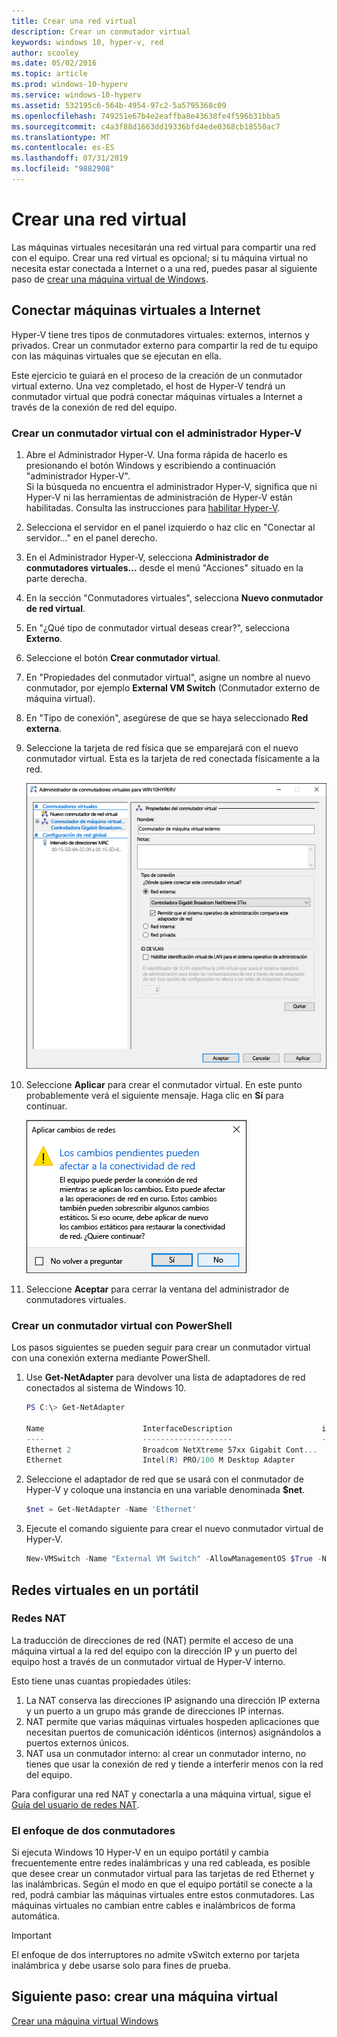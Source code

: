 ```yaml
---
title: Crear una red virtual
description: Crear un conmutador virtual
keywords: windows 10, hyper-v, red
author: scooley
ms.date: 05/02/2016
ms.topic: article
ms.prod: windows-10-hyperv
ms.service: windows-10-hyperv
ms.assetid: 532195c6-564b-4954-97c2-5a5795368c09
ms.openlocfilehash: 749251e67b4e2eaffba8e43638fe4f596b31bba5
ms.sourcegitcommit: c4a3f88d1663dd19336bfd4ede0368cb18550ac7
ms.translationtype: MT
ms.contentlocale: es-ES
ms.lasthandoff: 07/31/2019
ms.locfileid: "9882908"
---
```

# <a name="create-a-virtual-network"></a>Crear una red virtual

Las máquinas virtuales necesitarán una red virtual para compartir una red con el equipo.  Crear una red virtual es opcional; si tu máquina virtual no necesita estar conectada a Internet o a una red, puedes pasar al siguiente paso de [crear una máquina virtual de Windows](create-virtual-machine.md).


## <a name="connect-virtual-machines-to-the-internet"></a>Conectar máquinas virtuales a Internet

Hyper-V tiene tres tipos de conmutadores virtuales: externos, internos y privados. Crear un conmutador externo para compartir la red de tu equipo con las máquinas virtuales que se ejecutan en ella.

Este ejercicio te guiará en el proceso de la creación de un conmutador virtual externo. Una vez completado, el host de Hyper-V tendrá un conmutador virtual que podrá conectar máquinas virtuales a Internet a través de la conexión de red del equipo. 

### <a name="create-a-virtual-switch-with-hyper-v-manager"></a>Crear un conmutador virtual con el administrador Hyper-V

1. Abre el Administrador Hyper-V.  Una forma rápida de hacerlo es presionando el botón Windows y escribiendo a continuación "administrador Hyper-V".  
Si la búsqueda no encuentra el administrador Hyper-V, significa que ni Hyper-V ni las herramientas de administración de Hyper-V están habilitadas.  Consulta las instrucciones para [habilitar Hyper-V](enable-hyper-v.md).

2. Selecciona el servidor en el panel izquierdo o haz clic en "Conectar al servidor..." en el panel derecho.

3. En el Administrador Hyper-V, selecciona **Administrador de conmutadores virtuales...** desde el menú "Acciones" situado en la parte derecha. 

4. En la sección "Conmutadores virtuales", selecciona **Nuevo conmutador de red virtual**.

5. En "¿Qué tipo de conmutador virtual deseas crear?", selecciona **Externo**.

6. Seleccione el botón **Crear conmutador virtual**.

7. En "Propiedades del conmutador virtual", asigne un nombre al nuevo conmutador, por ejemplo **External VM Switch** (Conmutador externo de máquina virtual).

8. En "Tipo de conexión", asegúrese de que se haya seleccionado **Red externa**.

9. Seleccione la tarjeta de red física que se emparejará con el nuevo conmutador virtual. Esta es la tarjeta de red conectada físicamente a la red.  

    ![](media/newSwitch_upd.png)

10. Seleccione **Aplicar** para crear el conmutador virtual. En este punto probablemente verá el siguiente mensaje. Haga clic en **Sí** para continuar.

    ![](media/pen_changes_upd.png)  

11. Seleccione **Aceptar** para cerrar la ventana del administrador de conmutadores virtuales.


### <a name="create-a-virtual-switch-with-powershell"></a>Crear un conmutador virtual con PowerShell

Los pasos siguientes se pueden seguir para crear un conmutador virtual con una conexión externa mediante PowerShell. 

1. Use **Get-NetAdapter** para devolver una lista de adaptadores de red conectados al sistema de Windows 10.

    ```powershell
    PS C:\> Get-NetAdapter

    Name                      InterfaceDescription                    ifIndex Status       MacAddress             LinkSpeed
    ----                      --------------------                    ------- ------       ----------             ---------
    Ethernet 2                Broadcom NetXtreme 57xx Gigabit Cont...       5 Up           BC-30-5B-A8-C1-7F         1 Gbps
    Ethernet                  Intel(R) PRO/100 M Desktop Adapter            3 Up           00-0E-0C-A8-DC-31        10 Mbps  
    ```

2. Seleccione el adaptador de red que se usará con el conmutador de Hyper-V y coloque una instancia en una variable denominada **$net**.

    ```powershell
    $net = Get-NetAdapter -Name 'Ethernet'
    ```

3. Ejecute el comando siguiente para crear el nuevo conmutador virtual de Hyper-V.

    ```powershell
    New-VMSwitch -Name "External VM Switch" -AllowManagementOS $True -NetAdapterName $net.Name
    ```

## <a name="virtual-networking-on-a-laptop"></a>Redes virtuales en un portátil

### <a name="nat-networking"></a>Redes NAT
La traducción de direcciones de red (NAT) permite el acceso de una máquina virtual a la red del equipo con la dirección IP y un puerto del equipo host a través de un conmutador virtual de Hyper-V interno.

Esto tiene unas cuantas propiedades útiles:
1. La NAT conserva las direcciones IP asignando una dirección IP externa y un puerto a un grupo más grande de direcciones IP internas. 
2. NAT permite que varias máquinas virtuales hospeden aplicaciones que necesitan puertos de comunicación idénticos (internos) asignándolos a puertos externos únicos.
3. NAT usa un conmutador interno: al crear un conmutador interno, no tienes que usar la conexión de red y tiende a interferir menos con la red del equipo.

Para configurar una red NAT y conectarla a una máquina virtual, sigue el [Guía del usuario de redes NAT](../user-guide/setup-nat-network.md).

### <a name="the-two-switch-approach"></a>El enfoque de dos conmutadores

Si ejecuta Windows 10 Hyper-V en un equipo portátil y cambia frecuentemente entre redes inalámbricas y una red cableada, es posible que desee crear un conmutador virtual para las tarjetas de red Ethernet y las inalámbricas.  Según el modo en que el equipo portátil se conecte a la red, podrá cambiar las máquinas virtuales entre estos conmutadores. Las máquinas virtuales no cambian entre cables e inalámbricos de forma automática. 

>[!IMPORTANT]
>El enfoque de dos interruptores no admite vSwitch externo por tarjeta inalámbrica y debe usarse solo para fines de prueba.

## <a name="next-step---create-a-virtual-machine"></a>Siguiente paso: crear una máquina virtual
[Crear una máquina virtual Windows](create-virtual-machine.md)
